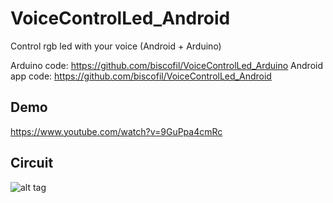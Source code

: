 # VoiceControlLed_Android
Control rgb led with your voice (Android + Arduino)

Arduino code:
https://github.com/biscofil/VoiceControlLed_Arduino
Android app code:
https://github.com/biscofil/VoiceControlLed_Android

Demo
----
https://www.youtube.com/watch?v=9GuPpa4cmRc

Circuit
-------
![alt tag](https://raw.githubusercontent.com/biscofil/VoiceControlLed_Android/master/circuit.PNG)

